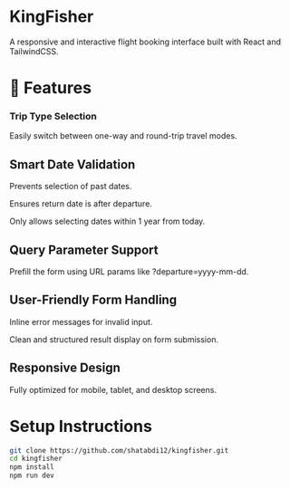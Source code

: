 # KingFisher

A responsive and interactive flight booking interface built with React and TailwindCSS.

# 🚀 Features

### Trip Type Selection
  Easily switch between one-way and round-trip travel modes.
  
## Smart Date Validation
  
  Prevents selection of past dates.
  
  Ensures return date is after departure.
  
  Only allows selecting dates within 1 year from today.
  
## Query Parameter Support
  Prefill the form using URL params like ?departure=yyyy-mm-dd.
  
## User-Friendly Form Handling
  
  Inline error messages for invalid input.
  
  Clean and structured result display on form submission.
  
## Responsive Design
  Fully optimized for mobile, tablet, and desktop screens.

# Setup Instructions

```bash
git clone https://github.com/shatabdi12/kingfisher.git
cd kingfisher
npm install
npm run dev
```

